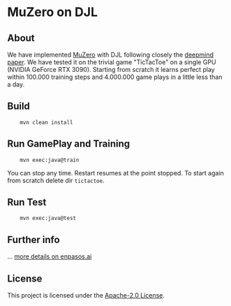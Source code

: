 # MuZero on DJL

## About

We have implemented [MuZero](https://deepmind.com/blog/article/muzero-mastering-go-chess-shogi-and-atari-without-rules)
with DJL following closely the [deepmind paper](https://www.nature.com/articles/s41586-020-03051-4).
We have tested it on the trivial game "TicTacToe" on a single GPU (NVIDIA GeForce RTX 3090).
Starting from scratch it learns perfect play within 100.000 training steps and 4.000.000 game plays in a little less than a day.

## Build

```
    mvn clean install
```

## Run GamePlay and Training

```
    mvn exec:java@train
```
You can stop any time. Restart resumes at the point stopped. To start again from scratch delete dir ```tictactoe```.

## Run Test

```
    mvn exec:java@test
```


## Further info

... [more details on enpasos.ai](https://enpasos.ai/)


## License

This project is licensed under the [Apache-2.0 License](LICENSE).
